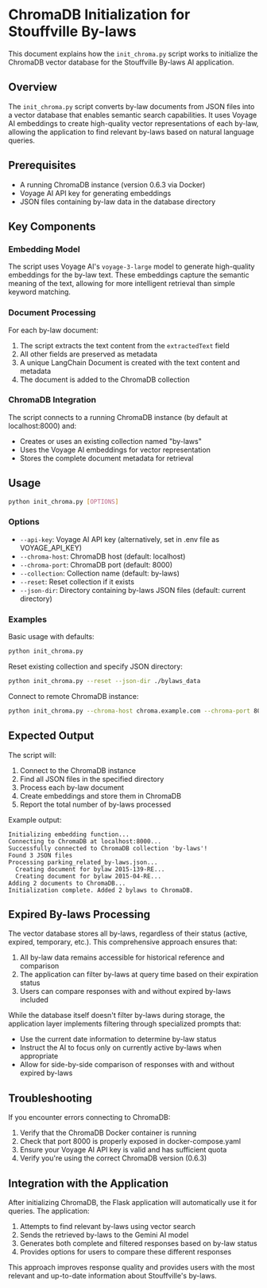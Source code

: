# ChromaDB Initialization for Stouffville By-laws

This document explains how the `init_chroma.py` script works to initialize the ChromaDB vector database for the Stouffville By-laws AI application.

## Overview

The `init_chroma.py` script converts by-law documents from JSON files into a vector database that enables semantic search capabilities. It uses Voyage AI embeddings to create high-quality vector representations of each by-law, allowing the application to find relevant by-laws based on natural language queries.

## Prerequisites

- A running ChromaDB instance (version 0.6.3 via Docker)
- Voyage AI API key for generating embeddings
- JSON files containing by-law data in the database directory

## Key Components

### Embedding Model

The script uses Voyage AI's `voyage-3-large` model to generate high-quality embeddings for the by-law text. These embeddings capture the semantic meaning of the text, allowing for more intelligent retrieval than simple keyword matching.

### Document Processing

For each by-law document:
1. The script extracts the text content from the `extractedText` field
2. All other fields are preserved as metadata
3. A unique LangChain Document is created with the text content and metadata
4. The document is added to the ChromaDB collection

### ChromaDB Integration

The script connects to a running ChromaDB instance (by default at localhost:8000) and:
- Creates or uses an existing collection named "by-laws"
- Uses the Voyage AI embeddings for vector representation
- Stores the complete document metadata for retrieval

## Usage

```bash
python init_chroma.py [OPTIONS]
```

### Options

- `--api-key`: Voyage AI API key (alternatively, set in .env file as VOYAGE_API_KEY)
- `--chroma-host`: ChromaDB host (default: localhost)
- `--chroma-port`: ChromaDB port (default: 8000)
- `--collection`: Collection name (default: by-laws)
- `--reset`: Reset collection if it exists
- `--json-dir`: Directory containing by-laws JSON files (default: current directory)

### Examples

Basic usage with defaults:
```bash
python init_chroma.py
```

Reset existing collection and specify JSON directory:
```bash
python init_chroma.py --reset --json-dir ./bylaws_data
```

Connect to remote ChromaDB instance:
```bash
python init_chroma.py --chroma-host chroma.example.com --chroma-port 8000
```

## Expected Output

The script will:
1. Connect to the ChromaDB instance
2. Find all JSON files in the specified directory
3. Process each by-law document
4. Create embeddings and store them in ChromaDB
5. Report the total number of by-laws processed

Example output:
```
Initializing embedding function...
Connecting to ChromaDB at localhost:8000...
Successfully connected to ChromaDB collection 'by-laws'!
Found 3 JSON files
Processing parking_related_by-laws.json...
  Creating document for bylaw 2015-139-RE...
  Creating document for bylaw 2015-04-RE...
Adding 2 documents to ChromaDB...
Initialization complete. Added 2 bylaws to ChromaDB.
```

## Expired By-laws Processing

The vector database stores all by-laws, regardless of their status (active, expired, temporary, etc.). This comprehensive approach ensures that:

1. All by-law data remains accessible for historical reference and comparison
2. The application can filter by-laws at query time based on their expiration status
3. Users can compare responses with and without expired by-laws included

While the database itself doesn't filter by-laws during storage, the application layer implements filtering through specialized prompts that:
- Use the current date information to determine by-law status
- Instruct the AI to focus only on currently active by-laws when appropriate
- Allow for side-by-side comparison of responses with and without expired by-laws

## Troubleshooting

If you encounter errors connecting to ChromaDB:
1. Verify that the ChromaDB Docker container is running
2. Check that port 8000 is properly exposed in docker-compose.yaml
3. Ensure your Voyage AI API key is valid and has sufficient quota
4. Verify you're using the correct ChromaDB version (0.6.3)

## Integration with the Application

After initializing ChromaDB, the Flask application will automatically use it for queries. The application:
1. Attempts to find relevant by-laws using vector search
2. Sends the retrieved by-laws to the Gemini AI model
3. Generates both complete and filtered responses based on by-law status
4. Provides options for users to compare these different responses

This approach improves response quality and provides users with the most relevant and up-to-date information about Stouffville's by-laws. 